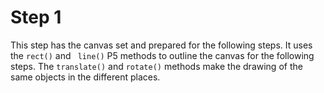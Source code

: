 # Step 1

This step has the canvas set and prepared for the following steps.
It uses the ``` rect() ``` and ``` line()``` P5 methods to outline the canvas for the following steps.
The ``` translate() ``` and ``` rotate() ``` methods make the drawing of the same objects in the different places.
 
